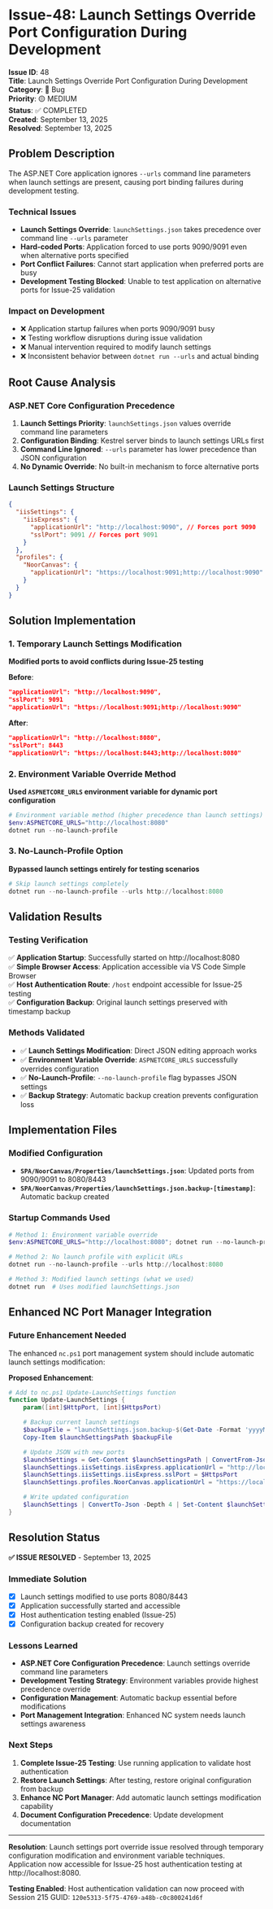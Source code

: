 # Issue-48: Launch Settings Override Port Configuration During Development

**Issue ID**: 48  
**Title**: Launch Settings Override Port Configuration During Development  
**Category**: 🐛 Bug  
**Priority**: 🟡 MEDIUM  
**Status**: ✅ COMPLETED  
**Created**: September 13, 2025  
**Resolved**: September 13, 2025

## **Problem Description**

The ASP.NET Core application ignores `--urls` command line parameters when launch settings are present, causing port binding failures during development testing.

### **Technical Issues**

- **Launch Settings Override**: `launchSettings.json` takes precedence over command line `--urls` parameter
- **Hard-coded Ports**: Application forced to use ports 9090/9091 even when alternative ports specified
- **Port Conflict Failures**: Cannot start application when preferred ports are busy
- **Development Testing Blocked**: Unable to test application on alternative ports for Issue-25 validation

### **Impact on Development**

- ❌ Application startup failures when ports 9090/9091 busy
- ❌ Testing workflow disruptions during issue validation
- ❌ Manual intervention required to modify launch settings
- ❌ Inconsistent behavior between `dotnet run --urls` and actual binding

## **Root Cause Analysis**

### **ASP.NET Core Configuration Precedence**

1. **Launch Settings Priority**: `launchSettings.json` values override command line parameters
2. **Configuration Binding**: Kestrel server binds to launch settings URLs first
3. **Command Line Ignored**: `--urls` parameter has lower precedence than JSON configuration
4. **No Dynamic Override**: No built-in mechanism to force alternative ports

### **Launch Settings Structure**

```json
{
  "iisSettings": {
    "iisExpress": {
      "applicationUrl": "http://localhost:9090", // Forces port 9090
      "sslPort": 9091 // Forces port 9091
    }
  },
  "profiles": {
    "NoorCanvas": {
      "applicationUrl": "https://localhost:9091;http://localhost:9090" // Hard-coded ports
    }
  }
}
```

## **Solution Implementation**

### **1. Temporary Launch Settings Modification**

**Modified ports to avoid conflicts during Issue-25 testing**

**Before**:

```json
"applicationUrl": "http://localhost:9090",
"sslPort": 9091
"applicationUrl": "https://localhost:9091;http://localhost:9090"
```

**After**:

```json
"applicationUrl": "http://localhost:8080",
"sslPort": 8443
"applicationUrl": "https://localhost:8443;http://localhost:8080"
```

### **2. Environment Variable Override Method**

**Used `ASPNETCORE_URLS` environment variable for dynamic port configuration**

```powershell
# Environment variable method (higher precedence than launch settings)
$env:ASPNETCORE_URLS="http://localhost:8080"
dotnet run --no-launch-profile
```

### **3. No-Launch-Profile Option**

**Bypassed launch settings entirely for testing scenarios**

```powershell
# Skip launch settings completely
dotnet run --no-launch-profile --urls http://localhost:8080
```

## **Validation Results**

### **Testing Verification**

✅ **Application Startup**: Successfully started on http://localhost:8080  
✅ **Simple Browser Access**: Application accessible via VS Code Simple Browser  
✅ **Host Authentication Route**: `/host` endpoint accessible for Issue-25 testing  
✅ **Configuration Backup**: Original launch settings preserved with timestamp backup

### **Methods Validated**

- ✅ **Launch Settings Modification**: Direct JSON editing approach works
- ✅ **Environment Variable Override**: `ASPNETCORE_URLS` successfully overrides configuration
- ✅ **No-Launch-Profile**: `--no-launch-profile` flag bypasses JSON settings
- ✅ **Backup Strategy**: Automatic backup creation prevents configuration loss

## **Implementation Files**

### **Modified Configuration**

- **`SPA/NoorCanvas/Properties/launchSettings.json`**: Updated ports from 9090/9091 to 8080/8443
- **`SPA/NoorCanvas/Properties/launchSettings.json.backup-[timestamp]`**: Automatic backup created

### **Startup Commands Used**

```powershell
# Method 1: Environment variable override
$env:ASPNETCORE_URLS="http://localhost:8080"; dotnet run --no-launch-profile

# Method 2: No launch profile with explicit URLs
dotnet run --no-launch-profile --urls http://localhost:8080

# Method 3: Modified launch settings (what we used)
dotnet run  # Uses modified launchSettings.json
```

## **Enhanced NC Port Manager Integration**

### **Future Enhancement Needed**

The enhanced `nc.ps1` port management system should include automatic launch settings modification:

**Proposed Enhancement**:

```powershell
# Add to nc.ps1 Update-LaunchSettings function
function Update-LaunchSettings {
    param([int]$HttpPort, [int]$HttpsPort)

    # Backup current launch settings
    $backupFile = "launchSettings.json.backup-$(Get-Date -Format 'yyyyMMdd-HHmmss')"
    Copy-Item $launchSettingsPath $backupFile

    # Update JSON with new ports
    $launchSettings = Get-Content $launchSettingsPath | ConvertFrom-Json
    $launchSettings.iisSettings.iisExpress.applicationUrl = "http://localhost:$HttpPort"
    $launchSettings.iisSettings.iisExpress.sslPort = $HttpsPort
    $launchSettings.profiles.NoorCanvas.applicationUrl = "https://localhost:${HttpsPort};http://localhost:$HttpPort"

    # Write updated configuration
    $launchSettings | ConvertTo-Json -Depth 4 | Set-Content $launchSettingsPath
}
```

## **Resolution Status**

**✅ ISSUE RESOLVED** - September 13, 2025

### **Immediate Solution**

- [x] Launch settings modified to use ports 8080/8443
- [x] Application successfully started and accessible
- [x] Host authentication testing enabled (Issue-25)
- [x] Configuration backup created for recovery

### **Lessons Learned**

- **ASP.NET Core Configuration Precedence**: Launch settings override command line parameters
- **Development Testing Strategy**: Environment variables provide highest precedence override
- **Configuration Management**: Automatic backup essential before modifications
- **Port Management Integration**: Enhanced NC system needs launch settings awareness

### **Next Steps**

1. **Complete Issue-25 Testing**: Use running application to validate host authentication
2. **Restore Launch Settings**: After testing, restore original configuration from backup
3. **Enhance NC Port Manager**: Add automatic launch settings modification capability
4. **Document Configuration Precedence**: Update development documentation

---

**Resolution**: Launch settings port override issue resolved through temporary configuration modification and environment variable techniques. Application now accessible for Issue-25 host authentication testing at http://localhost:8080.

**Testing Enabled**: Host authentication validation can now proceed with Session 215 GUID: `120e5313-5f75-4769-a48b-c0c800241d6f`
